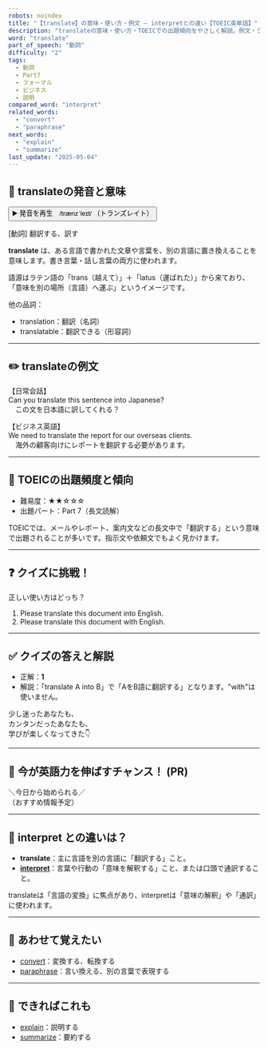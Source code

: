 ```yaml
---
robots: noindex
title: "【translate】の意味・使い方・例文 ― interpretとの違い【TOEIC英単語】"
description: "translateの意味・使い方・TOEICでの出題傾向をやさしく解説。例文・クイズ付きでinterpretとの違いもわかりやすく学べます。"
word: "translate"
part_of_speech: "動詞"
difficulty: "2"
tags:
  - 動詞
  - Part7
  - フォーマル
  - ビジネス
  - 説明
compared_word: "interpret"
related_words:
  - "convert"
  - "paraphrase"
next_words:
  - "explain"
  - "summarize"
last_update: "2025-05-04"
---
```


## 🔰 translateの発音と意味

<button class="play-audio" onclick="playTTS('translate')">
  <span class="play-audio-main">
    ▶️ 発音を再生　/trænzˈleɪt/
  </span>
  <span class="play-audio-sub">
    （トランズレイト）
  </span>
</button>

[動詞] 翻訳する、訳す

**translate** は、ある言語で書かれた文章や言葉を、別の言語に置き換えることを意味します。書き言葉・話し言葉の両方に使われます。

語源はラテン語の「trans（越えて）」＋「latus（運ばれた）」から来ており、「意味を別の場所（言語）へ運ぶ」というイメージです。

他の品詞：  
- translation：翻訳（名詞）
- translatable：翻訳できる（形容詞）

---

## ✏️ translateの例文

【日常会話】  
Can you translate this sentence into Japanese?  
　この文を日本語に訳してくれる？

【ビジネス英語】  
We need to translate the report for our overseas clients.  
　海外の顧客向けにレポートを翻訳する必要があります。

---

## 🎯 TOEICの出題頻度と傾向

- 難易度：★★☆☆☆
- 出題パート：Part 7（長文読解）

TOEICでは、メールやレポート、案内文などの長文中で「翻訳する」という意味で出題されることが多いです。指示文や依頼文でもよく見かけます。

---

## ❓ クイズに挑戦！

正しい使い方はどっち？

1. Please translate this document into English.  
2. Please translate this document with English.

---

## ✅ クイズの答えと解説

- 正解：**1**
- 解説：「translate A into B」で「AをB語に翻訳する」となります。"with"は使いません。

少し迷ったあなたも、  
カンタンだったあなたも、  
学びが楽しくなってきた👇️

---

## 🚀 今が英語力を伸ばすチャンス！ (PR)

<div class="info-center">
＼今日から始められる／<br>  
（おすすめ情報予定）
</div>

---

## 🤔  interpret との違いは？

- **translate**：主に言語を別の言語に「翻訳する」こと。
- **[interpret](/word/interpret)**：言葉や行動の「意味を解釈する」こと、または口頭で通訳すること。

translateは「言語の変換」に焦点があり、interpretは「意味の解釈」や「通訳」に使われます。

---

## 🧩 あわせて覚えたい

- [convert](/word/convert)：変換する、転換する
- [paraphrase](/word/paraphrase)：言い換える、別の言葉で表現する

---

## 📖 できればこれも

- [explain](/word/explain)：説明する
- [summarize](/word/summarize)：要約する

<!-- cvid: aid43_bid10 -->
